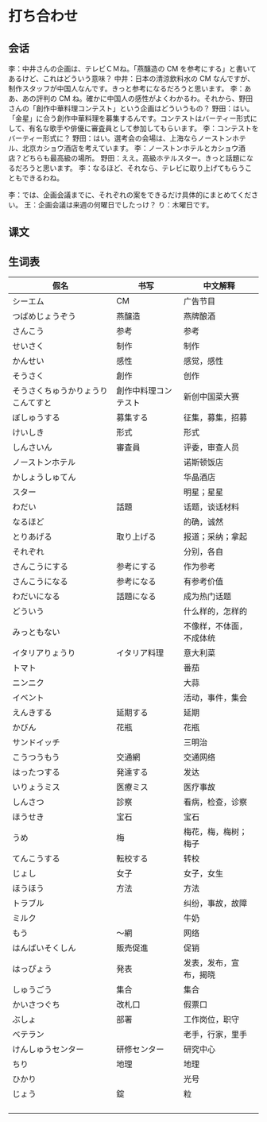 # 打ち合わせ

## 会话

李：中井さんの企画は、テレビＣＭね。「燕醸造の CM を参考にする」と書いてあるけど、これはどういう意味？
中井：日本の清涼飲料水の CM なんですが、制作スタッフが中国人なんです。きっと参考になるだろうと思います。
李：ああ、あの評判の CM ね。確かに中国人の感性がよくわかるわ。それから、野田さんの「創作中華料理コンテスト」という企画はどういうもの？
野田：はい。「金星」に合う創作中華料理を募集するんです。コンテストはバーティー形式にして、有名な歌手や俳優に審査員として参加してもらいます。
李：コンテストをバーティー形式に？
野田：はい。選考会の会場は、上海ならノーストンホテル、北京カショウ酒店を考えています。
李：ノーストンホテルとカショウ酒店？どちらも最高級の場所。
野田：ええ。高級ホテルスター。きっと話題になるだろうと思います。
李：なるほど、それなら、テレビに取り上げてもらうこともできるわね。

李：では、企画会議までに、それぞれの案をできるだけ具体的にまとめてください。
王：企画会議は来週の何曜日でしたっけ？
り：木曜日です。

## 课文

## 生词表

| 假名                               | 书写                 | 中文解释                 |
| ---------------------------------- | -------------------- | ------------------------ |
| シーエム                           | CM                   | 广告节目                 |
| つばめじょうぞう                   | 燕醸造               | 燕牌酿酒                 |
| さんこう                           | 参考                 | 参考                     |
| せいさく                           | 制作                 | 制作                     |
| かんせい                           | 感性                 | 感觉，感性               |
| そうさく                           | 創作                 | 创作                     |
| そうさくちゅうかりょうりこんてすと | 創作中料理コンテスト | 新创中国菜大赛           |
| ぼしゅうする                       | 募集する             | 征集，募集，招募         |
| けいしき                           | 形式                 | 形式                     |
| しんさいん                         | 審査員               | 评委，审查人员           |
| ノーストンホテル                   |                      | 诺斯顿饭店               |
| かしょうしゅてん                   |                      | 华晶酒店                 |
| スター                             |                      | 明星；星星               |
| わだい                             | 話題                 | 话题，谈话材料           |
| なるほど                           |                      | 的确，诚然               |
| とりあげる                         | 取り上げる           | 报道；采纳；拿起         |
| それぞれ                           |                      | 分别，各自               |
| さんこうにする                     | 参考にする           | 作为参考                 |
| さんこうになる                     | 参考になる           | 有参考价值               |
| わだいになる                       | 話題になる           | 成为热门话题             |
| どういう                           |                      | 什么样的，怎样的         |
| みっともない                       |                      | 不像样，不体面，不成体统 |
| イタリアりょうり                   | イタリア料理         | 意大利菜                 |
| トマト                             |                      | 番茄                     |
| ニンニク                           |                      | 大蒜                     |
| イベント                           |                      | 活动，事件，集会         |
| えんきする                         | 延期する             | 延期                     |
| かびん                             | 花瓶                 | 花瓶                     |
| サンドイッチ                       |                      | 三明治                   |
| こうつうもう                       | 交通網               | 交通网络                 |
| はったつする                       | 発達する             | 发达                     |
| いりょうミス                       | 医療ミス             | 医疗事故                 |
| しんさつ                           | 診察                 | 看病，检查，诊察         |
| ほうせき                           | 宝石                 | 宝石                     |
| うめ                               | 梅                   | 梅花，梅，梅树；梅子     |
| てんこうする                       | 転校する             | 转校                     |
| じょし                             | 女子                 | 女子，女生               |
| ほうほう                           | 方法                 | 方法                     |
| トラブル                           |                      | 纠纷，事故，故障         |
| ミルク                             |                      | 牛奶                     |
| もう                               | ～網                 | 网络                     |
| はんばいそくしん                   | 販売促進             | 促销                     |
| はっぴょう                         | 発表                 | 发表，发布，宣布，揭晓   |
| しゅうごう                         | 集合                 | 集合                     |
| かいさつぐち                       | 改札口               | 假票口                   |
| ぶしょ                             | 部署                 | 工作岗位，职守           |
| ベテラン                           |                      | 老手，行家，里手         |
| けんしゅうセンター                 | 研修センター         | 研究中心                 |
| ちり                               | 地理                 | 地理                     |
| ひかり                             |                      | 光号                     |
| じょう                             | 錠                   | 粒                       |
|                                    |                      |                          |
|                                    |                      |                          |
|                                    |                      |                          |
|                                    |                      |                          |
